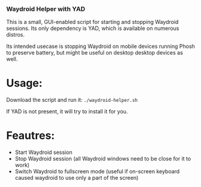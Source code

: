### Waydroid Helper with YAD
This is a small, GUI-enabled script for starting and stopping Waydroid sessions. Its only dependency is YAD, which is available on numerous distros.

Its intended usecase is stopping Waydroid on mobile devices running Phosh to preserve battery, but might be useful on desktop desktop devices as well.

# Usage:
Download the script and run it:
`./waydroid-helper.sh`

If YAD is not present, it will try to install it for you.

# Feautres:
- Start Waydroid session
- Stop Waydroid session (all Waydroid windows need to be close for it to work)
- Switch Waydroid to fullscreen mode (useful if on-screen keyboard caused waydroid to use only a part of the screen)
